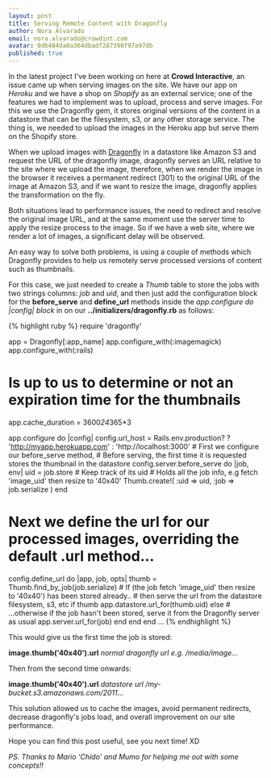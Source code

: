 ```yaml
---
layout: post
title: Serving Remote Content with Dragonfly
author: Nora Alvarado
email: nora.alvarado@crowdint.com
avatar: 0db484da0a364dbadf287398f97a97db
published: true
---
```


In the latest project I've been working on here at __Crowd Interactive__, an
issue came up when serving images on the site. We have our app on _Heroku_ and
we have a shop on _Shopify_ as an external service; one of the features we
had to implement was to upload, process and serve images. For this we use the
Dragonfly gem, it stores original versions of the content in a datastore that can
be the filesystem, s3, or any other storage service. The thing is, we needed
to upload the images in the Heroku app but serve them on the Shopify
store.

When we upload images with [Dragonfly](https://github.com/markevans/dragonfly)
in a datastore like Amazon S3 and request the URL of the dragonfly image,
dragonfly serves an URL  relative to the site where we upload the image,
therefore, when we render the image in the browser it receives a permanent
redirect (301) to the original URL of the image at Amazon S3, and if we
want to resize the image, dragonfly applies the transformation on the fly.

Both situations lead to performance issues, the need to redirect and resolve
the original image URL, and at the same moment use the server time to apply the
resize process to the image. So if we have a web site, where we render a lot of
images, a significant delay will be observed.

An easy way to solve both problems, is using a couple of methods which
Dragonfly provides to help us remotely serve processed versions of
content such as thumbnails.

For this case, we just needed to create a _Thumb_ table to store the jobs with
two strings columns:  _job_ and _uid_, and then just add the configuration block
for the __before\_serve__ and __define\_url__ methods inside the _app.configure do |config| block_ in on our __../initializers/dragonfly.rb__ as follows:

{% highlight ruby %}
require 'dragonfly'

app = Dragonfly[:app_name]
app.configure_with(:imagemagick)
app.configure_with(:rails)

# Is up to us to determine or not an expiration time for the thumbnails
app.cache_duration = 3600*24*365*3

app.configure do |config|
  config.url_host = Rails.env.production? ? 'http://myapp.herokuapp.com' : 'http://localhost:3000'
    # First we configure our before_serve method,
    # Before serving, the first time it is requested stores the thumbnail in the datastore
  config.server.before_serve do |job, env|
    uid = job.store
    # Keep track of its uid
    # Holds all the job info, e.g fetch 'image_uid' then resize to '40x40'
    Thumb.create!( :uid => uid, :job => job.serialize )
  end

  # Next we define the url for our processed images, overriding the default .url method...
  config.define_url do |app, job, opts|
    thumb = Thumb.find_by_job(job.serialize)
    # If (the job fetch 'image_uid' then resize to '40x40') has been stored already..
    # then serve the url from the datastore filesystem, s3, etc
    if thumb
      app.datastore.url_for(thumb.uid)
    else
    # ...otherwise if the job hasn't been stored, serve it from the Dragonfly server as usual
      app.server.url_for(job)
    end
  end
end
...
{% endhighlight %}

This would give us the first time the job is stored:

__image.thumb('40x40').url__  _normal dragonfly url e.g. /media/image..._

Then from the second time onwards:

__image.thumb('40x40').url__     _datastore url  /my-bucket.s3.amazonaws.com/2011…_

This solution allowed us to cache the images, avoid permanent redirects, decrease
dragonfly's jobs load, and overall improvement on our site performance.

Hope you can find this post useful, see you next time! XD

_PS. Thanks to Mario 'Chido' and Mumo for helping me out with some concepts!!_
